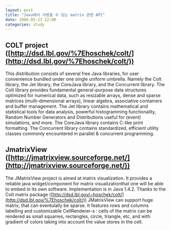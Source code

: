```yaml
---
layout: post
title: "Java에서 사용할 수 있는 matrix 관련 API"
date: 2006-05-23 12:00
categories: study
---
```


## COLT project ([http://dsd.lbl.gov/%7Ehoschek/colt/](http://dsd.lbl.gov/%7Ehoschek/colt/))

This distribution consists of several free Java libraries, for user convenience bundled under one single uniform umbrella. Namely the Colt library, the Jet library, the CoreJava library, and the Concurrent library. The Colt library provides fundamental general-purpose data structures optimized for numerical data, such as resizable arrays, dense and sparse matrices (multi-dimensional arrays), linear algebra, associative containers and buffer management. The Jet library contains mathematical and statistical tools for data analysis, powerful histogramming functionality, Random Number Generators and Distributions useful for (event) simulations, and more. The CoreJava library contains C-like print formatting. The Concurrent library contains standardized, efficient utility classes commonly encountered in parallel & concurrent programming.

## JmatrixView ([http://jmatrixview.sourceforge.net/](http://jmatrixview.sourceforge.net/))

The JMatrixView project is aimed at matrix visualization. It provides a reliable java widget/component for matrix visualizationthat one will be able to embed in its own software. Implementation is in Java 1.4.2. Thanks to the Colt matrix package ([http://dsd.lbl.gov/~hoschek/colt/](http://dsd.lbl.gov/%7Ehoschek/colt/)) JMatrixView can support huge matrix, that can eventulally be sparse. It features rows and columns labelling and customizable CellRenderer-s : cells of the matrix can be rendered as small squarres, rectangles, circle, triangle, etc, and with gradient of colors taking into account the value stores in the cell. 
